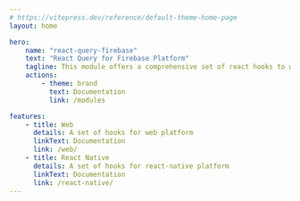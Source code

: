 ```yaml
---
# https://vitepress.dev/reference/default-theme-home-page
layout: home

hero:
    name: "react-query-firebase"
    text: "React Query for Firebase Platform"
    tagline: This module offers a comprehensive set of react hooks to work with Firebase
    actions:
        - theme: brand
          text: Documentation
          link: /modules

features:
    - title: Web
      details: A set of hooks for web platform
      linkText: Documentation
      link: /web/
    - title: React Native
      details: A set of hooks for react-native platform
      linkText: Documentation
      link: /react-native/
---
```

